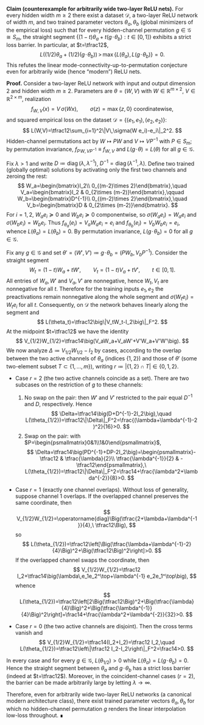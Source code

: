 **Claim (counterexample for arbitrarily wide two-layer ReLU nets).** For every hidden width $m\ge 2$ there exist a dataset $\mathcal D$, a two-layer ReLU network of width $m$, and two trained parameter vectors $\theta_a,\theta_b$ (global minimizers of the empirical loss) such that for every hidden-channel permutation $g\in\mathcal G\cong S_m$, the straight segment $\{(1-t)\theta_a+t(g\!\cdot\!\theta_b):t\in[0,1]\}$ exhibits a strict loss barrier. In particular, at $t=\tfrac12$,
$$
L\big((1/2)\theta_a+(1/2)(g\!\cdot\!\theta_b)\big) \,>\, \max\{L(\theta_a),L(g\!\cdot\!\theta_b)\}=0.
$$
This refutes the linear mode-connectivity-up-to-permutation conjecture even for arbitrarily wide (hence “modern”) ReLU nets.

**Proof.** Consider a two-layer ReLU network with input and output dimension $2$ and hidden width $m\ge 2$. Parameters are $\theta=(W,V)$ with $W\in\mathbb R^{m\times 2}$, $V\in\mathbb R^{2\times m}$, realization
$$
 f_{W,V}(x)=V\,\sigma(Wx),\qquad \sigma(z)=\max\{z,0\}\ \text{coordinatewise},
$$
and squared empirical loss on the dataset $\mathcal D=\{(e_1,e_1),(e_2,e_2)\}$:
$$
L(W,V)=\tfrac12\sum_{i=1}^2\|V\,\sigma(W e_i)-e_i\|_2^2.
$$
Hidden-channel permutations act by $W\mapsto PW$ and $V\mapsto VP^{-1}$ with $P\in S_m$; by permutation invariance, $f_{P\!W,\,VP^{-1}}\equiv f_{W,V}$ and $L(g\!\cdot\!\theta)=L(\theta)$ for all $g\in\mathcal G$.

Fix $\lambda>1$ and write $D\coloneqq\operatorname{diag}(\lambda,\lambda^{-1})$, $D^{-1}=\operatorname{diag}(\lambda^{-1},\lambda)$. Define two trained (globally optimal) solutions by activating only the first two channels and zeroing the rest:
$$
W_a=\begin{bmatrix}I_2\\ 0_{(m-2)\times 2}\end{bmatrix},\quad V_a=\begin{bmatrix}I_2 & 0_{2\times (m-2)}\end{bmatrix},\qquad
W_b=\begin{bmatrix}D^{-1}\\ 0_{(m-2)\times 2}\end{bmatrix},\quad V_b=\begin{bmatrix}D & 0_{2\times (m-2)}\end{bmatrix}.
$$
For $i=1,2$, $W_a e_i\succeq0$ and $W_b e_i\succeq0$ componentwise, so $\sigma(W_a e_i)=W_a e_i$ and $\sigma(W_b e_i)=W_b e_i$. Thus $f_{\theta_a}(e_i)=V_a W_a e_i=e_i$ and $f_{\theta_b}(e_i)=V_b W_b e_i=e_i$, whence $L(\theta_a)=L(\theta_b)=0$. By permutation invariance, $L(g\!\cdot\!\theta_b)=0$ for all $g\in\mathcal G$.

Fix any $g\in\mathcal G$ and set $\theta'=(W',V')\coloneqq g\!\cdot\!\theta_b=(PW_b,\,V_bP^{-1})$. Consider the straight segment
$$
W_t=(1-t)W_a+tW',\qquad V_t=(1-t)V_a+tV',\qquad t\in[0,1].
$$
All entries of $W_a, W'$ and $V_a, V'$ are nonnegative, hence $W_t, V_t$ are nonnegative for all $t$. Therefore for the training inputs $e_1,e_2$ the preactivations remain nonnegative along the whole segment and $\sigma(W_t e_i)=W_t e_i$ for all $t$. Consequently, on $\mathcal D$ the network behaves linearly along the segment and
$$
L(\theta_t)=\tfrac12\big\|V_tW_t-I_2\big\|_F^2.
$$
At the midpoint $t=\tfrac12$ we have the identity
$$
V_{1/2}W_{1/2}=\tfrac14\big(V_aW_a+V_aW'+V'W_a+V'W'\big).
$$
We now analyze $\Delta\coloneqq V_{1/2}W_{1/2}-I_2$ by cases, according to the overlap between the two active channels of $\theta_a$ (indices $\{1,2\}$) and those of $\theta'$ (some two-element subset $T\subset\{1,\dots,m\}$), writing $r\coloneqq |\{1,2\}\cap T|\in\{0,1,2\}$.

- Case $r=2$ (the two active channels coincide as a set). There are two subcases on the restriction of $g$ to these channels:
  1) No swap on the pair: then $W'$ and $V'$ restricted to the pair equal $D^{-1}$ and $D$, respectively. Hence
     $$
     \Delta=\tfrac14\big(D+D^{-1}-2I_2\big),\quad L(\theta_{1/2})=\tfrac12\|\Delta\|_F^2=\frac{(\lambda+\lambda^{-1}-2)^2}{16}>0.
     $$
  2) Swap on the pair: with $P=\begin{psmallmatrix}0&1\\1&0\end{psmallmatrix}$,
     $$
     \Delta=\tfrac14\big(PD^{-1}+DP-2I_2\big)=\begin{psmallmatrix}-\tfrac12 & \tfrac{\lambda}{2}\\ \tfrac{\lambda^{-1}}{2} & -\tfrac12\end{psmallmatrix},\ 
     L(\theta_{1/2})=\tfrac12\|\Delta\|_F^2=\frac14+\frac{\lambda^2+\lambda^{-2}}{8}>0.
     $$

- Case $r=1$ (exactly one channel overlaps). Without loss of generality, suppose channel $1$ overlaps. If the overlapped channel preserves the same coordinate, then
  $$
  V_{1/2}W_{1/2}=\operatorname{diag}\Big(\tfrac{2+\lambda+\lambda^{-1}}{4},\ \tfrac12\Big),
  $$
  so
  $$
  L(\theta_{1/2})=\tfrac12\left[\Big(\tfrac{\lambda+\lambda^{-1}-2}{4}\Big)^2+\Big(\tfrac12\Big)^2\right]>0.
  $$
  If the overlapped channel swaps the coordinate, then
  $$
  V_{1/2}W_{1/2}=\tfrac12 I_2+\tfrac14\big(\lambda\,e_1e_2^\top+\lambda^{-1} e_2e_1^\top\big),
  $$
  whence
  $$
  L(\theta_{1/2})=\tfrac12\left[2\Big(\tfrac12\Big)^2+\Big(\tfrac{\lambda}{4}\Big)^2+\Big(\tfrac{\lambda^{-1}}{4}\Big)^2\right]=\frac14+\frac{\lambda^2+\lambda^{-2}}{32}>0.
  $$

- Case $r=0$ (the two active channels are disjoint). Then the cross terms vanish and
  $$
  V_{1/2}W_{1/2}=\tfrac14(I_2+I_2)=\tfrac12 I_2,\quad L(\theta_{1/2})=\tfrac12\left\|\tfrac12 I_2-I_2\right\|_F^2=\frac14>0.
  $$

In every case and for every $g\in\mathcal G$, $L(\theta_{1/2})>0$ while $L(\theta_a)=L(g\!\cdot\!\theta_b)=0$. Hence the straight segment between $\theta_a$ and $g\!\cdot\!\theta_b$ has a strict loss barrier (indeed at $t=\tfrac12$). Moreover, in the coincident-channel cases ($r=2$), the barrier can be made arbitrarily large by letting $\lambda\to\infty$.

Therefore, even for arbitrarily wide two-layer ReLU networks (a canonical modern architecture class), there exist trained parameter vectors $\theta_a,\theta_b$ for which no hidden-channel permutation $g$ renders the linear interpolation low-loss throughout. ∎